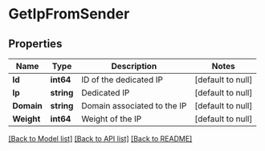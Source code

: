 # GetIpFromSender

## Properties
Name | Type | Description | Notes
------------ | ------------- | ------------- | -------------
**Id** | **int64** | ID of the dedicated IP | [default to null]
**Ip** | **string** | Dedicated IP | [default to null]
**Domain** | **string** | Domain associated to the IP | [default to null]
**Weight** | **int64** | Weight of the IP | [default to null]

[[Back to Model list]](../README.md#documentation-for-models) [[Back to API list]](../README.md#documentation-for-api-endpoints) [[Back to README]](../README.md)


